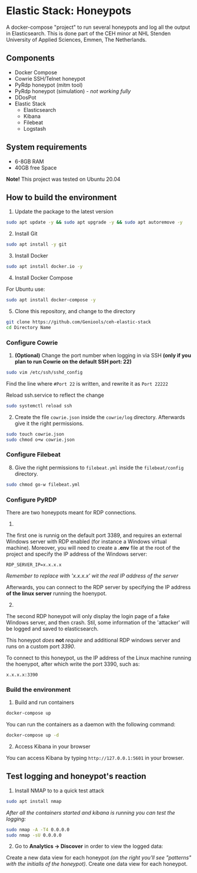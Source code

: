 # Elastic Stack: Honeypots
A docker-compose "project" to run several honeypots and log all the output in Elasticsearch. 
This is done part of the CEH minor at NHL Stenden University of Applied Sciences, Emmen, The Netherlands.

## Components
* Docker Compose
* Cowrie SSH/Telnet honeypot
* PyRdp honeypot (mitm tool)
* PyRdp honeypot (simulation) - *not working fully*
* DDosPot
* Elastic Stack
  * Elasticsearch
  * Kibana
  * Filebeat
  * Logstash

## System requirements
* 6-8GB RAM
* 40GB free Space

**Note!** This project was tested on Ubuntu 20.04

## How to build the environment
1. Update the package to the latest version

```bash
sudo apt update -y && sudo apt upgrade -y && sudo apt autoremove -y
```

2. Install Git

```bash
sudo apt install -y git
```

3. Install Docker

```bash
sudo apt install docker.io -y
```

4. Install Docker Compose

For Ubuntu use:

```bash
sudo apt install docker-compose -y
```

5. Clone this repository, and change to the directory

```bash
git clone https://github.com/Geniools/ceh-elastic-stack
cd Directory Name
```

### Configure Cowrie

1. **(Optional)** Change the port number when logging in via SSH **(only if you plan to run Cowrie on the default SSH port: 22)**

```bash
sudo vim /etc/ssh/sshd_config
```

Find the line where `#Port 22` is written, and rewrite it as `Port 22222`

Reload ssh.service to reflect the change

```bash
sudo systemctl reload ssh
```

2. Create the file `cowrie.json` inside the `cowrie/log` directory. Afterwards give it the right permissions.

```bash
sudo touch cowrie.json
sudo chmod o+w cowrie.json
```

### Configure Filebeat

8. Give the right permissions to `filebeat.yml` inside the `filebeat/config` directory.

```bash
sudo chmod go-w filebeat.yml
```

### Configure PyRDP

There are two honeypots meant for RDP connections.

1. 

The first one is runnig on the default port 3389, and requires an external Windows server with RDP enabled (for instance a Windows virtual machine).
Moreover, you will need to create a **.env** file at the root of the project and specify the IP address of the Windows server:

```dotenv
RDP_SERVER_IP=x.x.x.x
```

*Remember to replace with 'x.x.x.x' wit the real IP address of the server*

Afterwards, you can connect to the RDP server by specifying the IP address **of the linux server** running the hoenypot.
 
2. 

The second RDP honeypot will only display the login page of a fake Windows server, and then crash. Stil, some information of the 'attacker' will be logged and saved to elasticsearch.

This honeypot *does* **not** *require* and additional RDP windows server and runs on a custom port *3390*.

To connect to this honeypot, us the IP address of the Linux machine running the hoenypot, after which write the port 3390, such as:

```
x.x.x.x:3390
```

### Build the environment

1. Build and run containers

```bash
docker-compose up
```

You can run the containers as a daemon with the following command:

```bash
docker-compose up -d
```

2. Access Kibana in your browser

You can access Kibana by typing `http://127.0.0.1:5601` in your browser. 


## Test logging and honeypot's reaction

1. Install NMAP to to a quick test attack

```bash
sudo apt install nmap
```

*After all the containers started and kibana is running you can test the logging:*

```bash
sudo nmap -A -T4 0.0.0.0
sudo nmap -sU 0.0.0.0
```

2. Go to **Analytics -> Discover** in order to view the logged data:

Create a new data view for each honeypot *(on the right you'll see "patterns" with the initialls of the honeypot)*. Create one data view for each honeypot.

